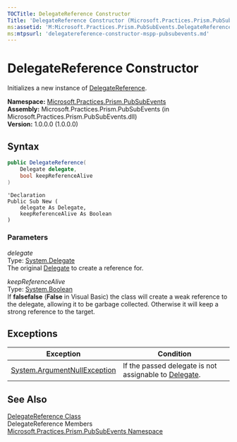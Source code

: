 ```yaml
---
TOCTitle: DelegateReference Constructor
Title: 'DelegateReference Constructor (Microsoft.Practices.Prism.PubSubEvents)'
ms:assetid: 'M:Microsoft.Practices.Prism.PubSubEvents.DelegateReference.\#ctor(System.Delegate,System.Boolean)'
ms:mtpsurl: 'delegatereference-constructor-mspp-pubsubevents.md'
---
```


# DelegateReference Constructor

Initializes a new instance of [DelegateReference](/patterns-practices/reference/mspp-mvvm-namespace.delegatereference).

**Namespace:** [Microsoft.Practices.Prism.PubSubEvents](https://msdn.microsoft.com/library/microsoft.practices.prism.pubsubevents)  
**Assembly:** Microsoft.Practices.Prism.PubSubEvents (in Microsoft.Practices.Prism.PubSubEvents.dll)  
**Version:** 1.0.0.0 (1.0.0.0)

## Syntax

```C#
public DelegateReference(
	Delegate delegate,
	bool keepReferenceAlive
)
```

```VB
'Declaration
Public Sub New ( 
	delegate As Delegate,
	keepReferenceAlive As Boolean
)
```

### Parameters

*delegate*  
Type: [System.Delegate](http://msdn.microsoft.com/en-us/library/y22acf51)  
The original [Delegate](http://msdn.microsoft.com/en-us/library/y22acf51) to create a reference for.

*keepReferenceAlive*  
Type: [System.Boolean](http://msdn.microsoft.com/en-us/library/a28wyd50)  
If **falsefalse** (**False** in Visual Basic) the class will create a weak reference to the delegate, allowing it to be garbage collected. Otherwise it will keep a strong reference to the target.

## Exceptions


| Exception                                                                             | Condition                                                                                                  |
|---------------------------------------------------------------------------------------|------------------------------------------------------------------------------------------------------------|
| [System.ArgumentNullException](http://msdn.microsoft.com/en-us/library/27426hcy) | If the passed delegate is not assignable to [Delegate](http://msdn.microsoft.com/en-us/library/y22acf51). |

## See Also

[DelegateReference Class](/patterns-practices/reference/delegatereference-class-mspp-pubsubevents)  
DelegateReference Members  
[Microsoft.Practices.Prism.PubSubEvents Namespace](/patterns-practices/reference/mspp-mvvm-namespace)  